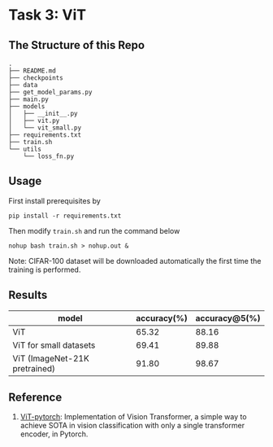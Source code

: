 # Task 3: ViT

## The Structure of this Repo

```
.
├── README.md
├── checkpoints
├── data
├── get_model_params.py
├── main.py
├── models
│   ├── __init__.py
│   ├── vit.py
│   └── vit_small.py
├── requirements.txt
├── train.sh
└── utils
    └── loss_fn.py
```

## Usage

First install prerequisites by

```shell
pip install -r requirements.txt
```

Then modify `train.sh` and run the command below

```shell
nohup bash train.sh > nohup.out &
```

Note: CIFAR-100 dataset will be downloaded automatically the first time the training is performed.

## Results

| model                         | accuracy(%) | accuracy@5(%) |
| ----------------------------- | ----------- | ------------- |
| ViT                           | 65.32       | 88.16         |
| ViT for small datasets        | 69.41       | 89.88         |
| ViT (ImageNet-21K pretrained) | 91.80       | 98.67         |

## Reference

1. [ViT-pytorch](https://github.com/lucidrains/vit-pytorch): Implementation of Vision Transformer, a simple way to achieve SOTA in vision classification with only a single transformer encoder, in Pytorch.
